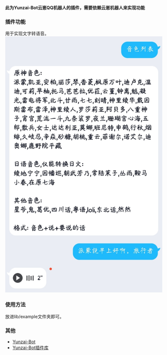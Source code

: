 #### 此为Yunzai-Bot云崽QQ机器人的插件，需要依赖云崽机器人来实现功能

### 插件功能
用于实现文字转语音。
![音色列表](https://github.com/HiArcadia/TTS-for-Yunzai-Bot/blob/main/soundlist.jpg)
### 使用方法
放进lib/example文件夹即可。

### 其他
* [Yunzai-Bot](https://github.com/Le-niao/Yunzai-Bot)
* [Yunzai-Bot插件库](https://github.com/HiArcadia/Yunzai-Bot-plugins-index)
